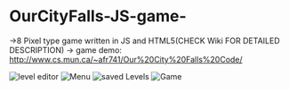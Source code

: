 # OurCityFalls-JS-game-
->8 Pixel type game written in JS and HTML5(CHECK Wiki FOR DETAILED DESCRIPTION)
-> game demo: http://www.cs.mun.ca/~afr741/Our%20City%20Falls%20Code/

![level editor](https://user-images.githubusercontent.com/23560627/56738359-040fe400-6747-11e9-96e0-9144d3fcc000.JPG)
![Menu](https://user-images.githubusercontent.com/23560627/56738360-040fe400-6747-11e9-9712-1e20d1a582a1.JPG)
![saved Levels](https://user-images.githubusercontent.com/23560627/56738361-040fe400-6747-11e9-9b79-ca55cdd5f697.JPG)
![Game](https://user-images.githubusercontent.com/23560627/56738362-040fe400-6747-11e9-8645-a86042ce238c.JPG)
